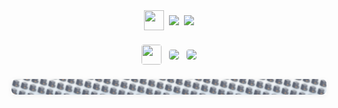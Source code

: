 <div style="display:flex; gap:8px; flex-wrap:wrap; align-items:center; justify-content:center; margin:0 auto;">   <a href="https://www.ifdian.net/a/leoowa" target="\_blank" rel="noopener noreferrer" style="text-decoration:none">     <img src="https://raw.github.com/Aleeyoo/note-gen-image-sync/main/b608f211-4aec-4994-9d43-8f80c150c21d.gif" style="width:32px; height:32px; border:0">   </a>   <a href="https://github.com/Aleeyoo" target="\_blank" rel="noopener noreferrer" style="text-decoration:none">     <img src="https://img.shields.io/badge/Aleeyoo-3498db?style=for-the-badge&logo=blogger&logoColor=white" style="height:32px; width:auto; border:0">   </a>   <a href="https://creativecommons.org/licenses/by-nc-sa/4.0/" target="\_blank" rel="noopener noreferrer" style="text-decoration:none">     <img src="https://img.shields.io/badge/CC%20BY--NC--SA%204.0-9b59b6?style=for-the-badge&logo=creative-commons&logoColor=white" style="height:32px; width:auto; border:0">   </a> </div>

<!-- 统一容器样式，增加上下间距避免内容拥挤 --> <div style="display:flex; gap:12px; flex-wrap:wrap; align-items:center; justify-content:center; margin:20px auto; padding:0 15px;">   <!-- 优化跳动动画：增加缓动效果，让跳动更自然 -->   <a href="https://www.ifdian.net/a/leoowa" target="\_blank" rel="noopener noreferrer"       style="text-decoration:none; display:inline-block; animation: bounce 1.2s infinite ease-in-out; transition: transform 0.2s;">     <img src="https://raw.github.com/Aleeyoo/note-gen-image-sync/main/b608f211-4aec-4994-9d43-8f80c150c21d.gif"           style="width:32px; height:32px; border:0; border-radius:4px; transition: opacity 0.3s;">   </a>      <!-- 其他图标添加hover效果，提升交互感 -->   <a href="https://github.com/Aleeyoo" target="\_blank" rel="noopener noreferrer" style="text-decoration:none; transition: transform 0.2s;">     <img src="https://img.shields.io/badge/Aleeyoo-3498db?style=for-the-badge&logo=blogger&logoColor=white"           style="height:32px; width:auto; border:0; border-radius:4px; transition: opacity 0.3s;">   </a>   <a href="https://creativecommons.org/licenses/by-nc-sa/4.0/" target="\_blank" rel="noopener noreferrer" style="text-decoration:none; transition: transform 0.2s;">     <img src="https://img.shields.io/badge/CC%20BY--NC--SA%204.0-9b59b6?style=for-the-badge&logo=creative-commons&logoColor=white"           style="height:32px; width:auto; border:0; border-radius:4px; transition: opacity 0.3s;">   </a> </div>  <!-- 头图容器：优化背景色和图片加载体验 --> <div style="width:100%; display:flex; justify-content:center; align-items:center; max-height:500px; overflow:hidden; background:#f5f5f5; margin:10px 0; box-shadow:0 2px 8px rgba(0,0,0,0.05);">   <img src="https://raw.githubusercontent.com/Aleeyoo/note-gen-image-sync/main/分组 2.png"         alt="网站头图"         style="width:100%; height:auto; object-fit:cover; transition: opacity 0.5s ease-in-out;"        loading="lazy"> <!-- 懒加载提升页面加载速度 --> </div>  <style>   /\* 优化跳动动画：调整幅度和节奏，避免过于生硬 \*/   @keyframes bounce {     0%, 100% {       transform: translateY(0);     }     50% {       transform: translateY(-8px); /\* 减小跳动幅度，更显精致 \*/     }   }      /\* 统一hover效果：所有图标hover时轻微放大+提升透明度 \*/   a:hover {     transform: scale(1.05);   }   a:hover img {     opacity: 0.9;   } </style>

